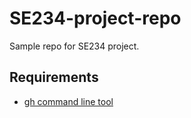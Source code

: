 # SE234-project-repo

Sample repo for SE234 project.

## Requirements
- [gh command line tool](https://github.com/cli/cli)
